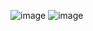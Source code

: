  ![image](https://media1.tenor.com/m/VHt8TbId7CoAAAAC/towa-slow-damage.gif)   ![image](https://media1.tenor.com/m/t-YbKIMgnGkAAAAd/neosophi-neo.gif)
